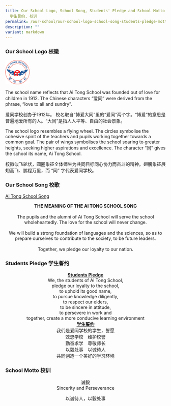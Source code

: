 ```yaml
---
title: Our School Logo, School Song, Students' Pledge and School Motto 校徽, 校歌,
  学生誓约, 校训
permalink: /our-school/our-school-logo-school-song-students-pledge-motto/
description: ""
variant: markdown
---
```

### Our School Logo 校徽

<img src="/images/ATS-Logo-web.png" style="width:15%">
		 
The school name reflects that Ai Tong School was founded out of love for children in 1912. The Chinese characters “爱同” were derived from the phrase, “love to all and sundry”.

爱同学校创办于1912年。 校名取自“博爱大同”里的“爱同”两个字。“博爱”的意思是普遍地爱所有的人。“大同”是指人人平等、自由的社会景象。

The school logo resembles a flying wheel. The circles symbolise the cohesive spirit of the teachers and pupils
working together towards a common goal. The pair of wings symbolises the school soaring to greater heights,
seeking higher aspirations and excellence. The character “同” gives the school its name, Ai Tong School.

校徽似飞轮状，圆圈象征全体师生为共同目标同心协力而奋斗的精神。翅膀象征展翅高飞、鹏程万里，而 “同” 字代表爱同学校。

### Our School Song 校歌

[Ai Tong School Song](https://drive.google.com/file/d/1XNS_3fY4bJ5AN-0U8hRfMydmmHsXSCWy/view?usp=drive_link)

<center><b>THE MEANING OF THE AI TONG SCHOOL SONG</b><br><br>The pupils and the alumni of Ai Tong School will serve the school wholeheartedly. The love for the school will never change.<br><br>We will build a strong foundation of languages and the sciences, so as to prepare ourselves to contribute to the society, to be future leaders.<br><br>Together, we pledge our loyalty to our nation.</center>



### Students Pledge 学生誓约


<center><b><u>Students Pledge</u></b><br>
We, the students of Ai Tong School,<br>
	pledge our loyalty to the school,<br>
	to uphold its good name,<br>
	to pursue knowledge diligently,<br>
	to respect our elders,<br>
	to be sincere in attitude, <br>
	to persevere in work and<br>
	together, create a more conducive learning environment</center>
	

<center><b><u>学生誓约</u></b><br>
我们是爱同学校的学生，誓愿<br>
效忠学校　维护校誉<br>
	勤奋求学　尊敬师长<br>
	以毅处事　以诚待人<br>
	共同创造一个美好的学习环境</center>
	
	
### School Motto 校训


<center>诚毅 <br>Sincerity and Perseverance

以诚待人，以毅处事
</center>
